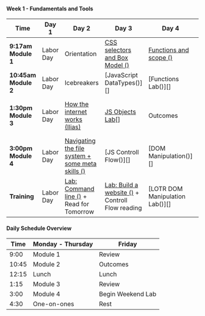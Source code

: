 <!--## Unit 4: Client-side Frameworks-->

<!--#### Week 12: Project 4-->

<!--Time | Day 1                                 | Day 2                                               | Day 3                                              | Day 4                                     | Day 5-->
<!------- | --------------------------------      | -------------------------------------               | ------------------------------------               | ----------------------------------------  | ------------------------------------->
<!--**9:30am** | [Scrum][12-1A] | [Scrum][12-2A] | [Scrum][12-3A] | [Project Work][12-4A] | [Sleep][12-5A]-->
<!--**9:45am** | [Project Work][12-1B] | [Project Work][12-2B] | [Project Work][12-3B] | [Project Work][12-4B] | [Sleep][12-5B]  -->
<!--**11am** |[Mock Interviews][12-1C] | [Mock Interviews][12-2C] | [Project Work][12-3C] | [Project Work][12-4C] | [Outcomes][12-5C]-->
<!--**1:30pm - 5pm** |[Project Work][12-1D] | [Project Work][12-2D] | [Project Work][12-3D] | [Presentations][12-4D] | 1:00 PM [Final Survey, Certificates, and Recap][12-5D]-->
<!--**Homework** |[Project Work][12-1E] | [Project Work][12-2E] | [Project Work][12-3E] | [Presentations][12-4E] | 4:00 PM[ Happy Hour][12-5E]-->

<!--[12-1A]: # " "-->
<!--[12-1B]: # " "-->
<!--[12-1C]: # " "-->
<!--[12-1D]: # " "-->
<!--[12-1E]: # " "-->

<!--[12-2A]: # " "-->
<!--[12-2B]: # " "-->
<!--[12-2C]: # " "-->
<!--[12-2D]: # " "-->
<!--[12-2E]: # " "-->

<!--[12-3A]: # " "-->
<!--[12-3B]: # " "-->
<!--[12-3C]: # " "-->
<!--[12-3D]: # " "-->
<!--[12-3E]: # " "-->

<!--[12-4A]: # " "-->
<!--[12-4B]: # " "-->
<!--[12-4C]: # " "-->
<!--[12-4D]: # " "-->
<!--[12-4E]: # " "-->

<!--[12-5A]: # " "-->
<!--[12-5B]: # " "-->
<!--[12-5C]: # " "-->
<!--[12-5D]: # " "-->
<!--[12-5E]: # " "-->

<!--#### Week 11: Decoupled Client / Server & More-->

<!--Time | Day 1                                 | Day 2                                               | Day 3                                              | Day 4                                     | Day 5-->
<!------- | --------------------------------      | -------------------------------------               | ------------------------------------               | ----------------------------------------  | ------------------------------------->
<!--**9:17am Module 1** | [Science Fair (Group)][11-1A] |[Rails API mode (Alex)][11-2A]  | [Lightning Talks][11-3C]  | [Project 4 Intro][11-5A] | Project 4 |-->
<!--**10:45am Module 2** | [ngAnimate (Ben)][11-1B] | [Rangular Lab (Alex)][11-2B] | [Lightning Talks][11-3C] | Planning | Outcomes |-->
<!--**1:30pm Module 3** | [Not-so-MEAN Express API (Ben)][11-1C] | [Gulp (Ilias)][11-2C] | [Lightning Talks][11-3C] | Approvals | Project 4 | [Approvals][11-5C] |-->
<!--**3:00pm Module 4** | [Not-so-MEAN Angular][11-1D] | [React (Ilias)][11-2D] | [Redux (Ilias)][11-3D] | Approvals | Project 4 | [Outcomes][11-5D] |-->
<!--**Homework** |  [Lightning Talks Prep][11-1E] | [Lightning Talks Prep][11-2E] | Project Ideation | Project 4 | Project 4 |-->

<!--#### Extra Lab for Auth in Angular: [angular-auth-satellizer](https://github.com/sf-wdi-29/angular-auth-satellizer) -->

<!--[11-1A]: # "Science Fair"-->
<!--[11-1B]: https://github.com/sf-wdi-29/angular-animations-intro "ngAnimate"-->
<!--[11-1C]: https://github.com/sf-wdi-29/express-flashcards-api "Not-so-MEAN Express API"-->
<!--[11-1D]: https://github.com/sf-wdi-29/animated-cards/tree/has-directive-method "Not-so-MEAN Angular"-->
<!--[11-1E]: # " "-->

<!--[11-2A]: https://github.com/sf-wdi-29/rails-api-lesson/blob/master/readme.md "Rails API mode"-->
<!--[11-2B]: https://github.com/sf-wdi-29/rails-api-lab "Rangular"-->
<!--[11-2C]: https://github.com/sf-wdi-29/gulp "Gulp"-->
<!--[11-2D]: https://github.com/sf-wdi-29/react "React"-->
<!--[11-2E]: # " "-->

<!--[11-3A]: # "Rangular Lesson"-->
<!--[11-3B]: # "Rangular Lab"-->
<!--[11-3C]: https://github.com/sf-wdi-29/lighting-talks "Lighting Talks"-->
<!--[11-3D]: https://github.com/sf-wdi-29/redux "Redux"-->
<!--[11-3E]: # " "-->

<!--[11-4A]: # " "-->
<!--[11-4B]: # " "-->
<!--[11-4C]: # "Project 4"-->
<!--[11-4D]: # " "-->
<!--[11-4E]: # " "-->

<!--[11-5A]: https://github.com/sf-wdi-29/project-4 " "-->
<!--[11-5B]: # " "-->
<!--[11-5C]: # " "-->
<!--[11-5D]: # " "-->
<!--[11-5E]: # " "-->

<!--#### Week 10: Angular-->

<!--Time | Day 1                           | Day 2                                               | Day 3                                              | Day 4                                     | Day 5-->
<!------- | --------------------------------      | -------------------------------------               | ------------------------------------               | ----------------------------------------  | ------------------------------------->
<!--**9:17am Module 1** | July 4th | [Intro to Angular (Ilias)][10-1A] | [Angular Hangman (Ilias)][10-2A] | [Routing (Ben)][10-3A] | [Firebase (Ilias)][10-5A] |-->
<!--**10:45am Module 2** | July 4th |[Angular LAB (Ilias)][10-1B] | [Angular Hangman (Ilias)][10-2B] | [Wine App (Ben)][10-3B] | [Outcomes][10-5B]-->
<!--**1:30pm Module 3** | July 4th |[Directives Lesson (Ben)][10-1C] | [$http and promises (Alex)][10-2C] | [$resource (Alex)][10-3C] | [Review][10-5C]-->
<!--**3:00pm Module 4** | July 4th |[Directives Lab (Ben)][10-1D] | [$http LAB (Alex)][10-2D] | [Refactor Wine App (Alex)][10-3D] | [Rapid Prototyping][10-5D]-->
<!--**Homework** | July 4th |[Finish Labs][10-1E] | ui-router vs ngRoute readings: [#1][10-2E] + [#2][10-2F] + [#3][10-2G] | [Finish Labs][10-3E] | [Rapid Prototyping][10-5E] and [Lightning Talk Research][10-5F]-->

<!--[10-1A]: https://github.com/sf-wdi-29/angular-intro "Intro to Angular"-->
<!--[10-1B]: https://github.com/sf-wdi-29/angular-intro "Intro to Angular Lab"-->
<!--[10-1C]: https://github.com/sf-wdi-29/angular-directives-lesson "Directives Lesson"-->
<!--[10-1D]: https://github.com/sf-wdi-29/angular-directives-lab "Directives Lab"-->
<!--[10-1E]: # "Homework"-->

<!--[10-2A]: https://github.com/sf-wdi-29/ng-hangman "Angular Hangman"-->
<!--[10-2B]: https://github.com/sf-wdi-29/ng-hangman "Angular Hangman"-->
<!--[10-2C]: https://github.com/sf-wdi-29/http-workshop "$http and promises"-->
<!--[10-2D]: https://github.com/sf-wdi-29/http-lab "$http lab"-->
<!--[10-2E]: http://stackoverflow.com/questions/21023763/angularjs-difference-between-angular-route-and-angular-ui-router "ui-router vs ngRoute"-->
<!--[10-2F]: https://prezi.com/dfwwmbkk2-ac/ng-route-vs-ui-router/ "ui-router vs ngRoute"-->
<!--[10-2G]: http://www.amasik.com/angularjs-ngroute-vs-ui-router/ "ui-router vs ngRoute"-->

<!--[10-3A]: https://github.com/sf-wdi-29/angular_routing_lab "Routing"-->
<!--[10-3B]: https://github.com/sf-wdi-29/angular_routing_lab "Wine App"-->
<!--[10-3C]: https://github.com/sf-wdi-29/angular-resource "ngResource"-->
<!--[10-3D]: # "Book App"-->
<!--[10-3E]: # "reading"-->

<!--[10-4A]: # "MEAN Stack"-->
<!--[10-4B]: # "MEAN ToDo"-->
<!--[10-4C]: # "Animations"-->
<!--[10-4D]: # "Firebase"-->
<!--[10-4E]: # "Animations Readme"-->

<!--[10-5A]: https://github.com/sf-wdi-29/ng-firebase "Firebase"-->
<!--[10-5B]: # "Outcomes" -->
<!--[10-5C]: https://github.com/sf-wdi-29/questions-in-a-hat/blob/master/week-10.md "Review / Questions in a Hat"-->
<!--[10-5D]: https://github.com/sf-wdi-29/rapid-prototype/blob/master/readme.md "Rapid Prototyping"-->
<!--[10-5E]: https://github.com/sf-wdi-29/rapid-prototype/blob/master/readme.md "Rapid Prototype Weekend Lab"-->
<!--[10-5F]: https://github.com/sf-wdi-29/lighting-talks "Lightning Talk Research"-->

<!--## Unit 3: Ruby on Rails-->

<!--#### Week 9: Rails Group Projects-->

<!--Time | Day 1                                 | Day 2                                               | Day 3                                              | Day 4                                     | Day 5-->
<!------- | --------------------------------      | -------------------------------------               | ------------------------------------               | ----------------------------------------  | ------------------------------------->
<!--**9:30am Module 1** | Project 3 | CS Topics: [String Matching][9-1A] (Alex) | CS Topics: [String Matching Pt 2][9-1A] (Alex) | CS Topics: [Auth Math Concepts][9-4B] (Ben) | [Project 3 Wrap-up][9-5A]-->
<!--**10:30am Module 2** | Project 3 | Project 3 | Project 3 | Project 3 | [Project 3 Presentations][9-5B] / 11:30 Outcomes | -->
<!--**1:30pm Module 3** | [Unit Testing with rspec-rails][9-1C] (Brianna) | Project 3 | Project 3 | Project 3 | [Presentations][9-5C] |-->
<!--**3:00pm Module 4** | Project 3 | Project 3 | Project 3 | Project 3 | [][9-5C] |-->
<!--**Homework** | Project 3 | Project 3 | Project 3 | Project 3 | [Look over the Angular Documentation][9-5E] + [Check out this blog][9-5F] + [Check out this Lab][9-5G]-->

<!--[9-1A]: https://github.com/sf-wdi-29/string-matching "String Sorting"-->
<!--[9-1C]: https://github.com/sf-wdi-29/rspec-rails-testing "Unit Testing with rspec-rails"-->
<!--[9-2A]: w09/d02/m1-linked-lists/ "Linked Lists"-->
<!--[9-3A]: w09/d03/m1-trees "Trees"-->
<!--[9-4A]: w09/d03/m2-dfs-bfs "Searching Trees"-->
<!--[9-4B]: https://github.com/sf-wdi-29/russian-postal-system-puzzle "Russian Postal Puzzle"-->
<!--[9-5A]: # "Project 3 Finishing Touches"-->
<!--[9-5B]: # "Project 3 Presentations"-->
<!--[9-5C]: # "Outcomes"-->
<!--[9-5E]: https://docs.angularjs.org/guide/introduction "Angular Reading"-->
<!--[9-5F]: http://stephanebegaudeau.tumblr.com/post/48776908163/everything-you-need-to-understand-to-start-with-->
<!--[9-5G]: https://github.com/sf-wdi-29/intro_angular_challenges-->

<!--#### Week 8 - Project Vagabond-->

<!--Time | Day 1                                      | Day 2                                | Day 3                                      | Day 4                                      | Day 5-->
<!------- |--------------------------------    | ------------------------------ | ---------------------------------  | ---------------------------------   | ------------------------------------->
<!--**9:30am Module 1** | [Team-Client Meeting][8-1A] | [Stack and Queues (Brianna)][8-2A]  | [Linked Lists (Ben)][8-3A] |[ Trees (Brianna)][8-4A] | Presentations-->
<!-- **10:45am Module 2** | Project Vagabond | Project Vagabond  | Project Vagabond | Project Vagabond | Outcomes-->
<!--**1:30pm Module 3** |Project Vagabond| Project Vagabond | Project Vagabond | Project Vagabond |  Project 3 Pitches-->
<!--**3:00pm Module 4** | Project Vagabond |  Project Vagabond |  Project Vagabond |  Project Vagabond | Project 3 Approvals-->
<!--**Homework** | Project Vagabond | Project Vagabond | Project Vagabond | [Prepare Project 3 Pitch][8-4E] | [Project 3][8-5E]-->

<!--[8-1A]: https://github.com/sf-wdi-29/project-vagabond "Project Vagabond"-->

<!--[8-2A]: https://github.com/sf-wdi-29/stacks-and-queues "Stacks and Queues"-->

<!--[8-3A]: https://github.com/sf-wdi-29/linked-lists "Linked Lists"-->

<!--[8-4A]: https://github.com/sf-wdi-29/trees "Trees"-->

<!--[8-4E]: https://github.com/sf-wdi-29/project-03/blob/master/lightning-pitch.md "Project 3 Pitch"-->

<!--[8-5E]: https://github.com/sf-wdi-29/project-03 "Project 3"-->


<!--#### Week 7 - Ruby on Rails-->

<!-- Time | Day 1 |   Day 2   | Day 3   | Day 4 | Day  5  |-->
<!------- | -------- | --------------------------------                         | ------------------------------------                  | ------------------------------------     | ---------------------------------------   |-->
<!-- **9:17am Module 1** | [Ruby Pair Exercises (Alex)][7-1A]  | [Intro to Rails (Alex)][7-2A] | [Asset Pipeline Poem (Ben)][7-3A] | [Auth (Ilias)][7-4A]  |[Review (Alex)][7-5A]               |-->
<!-- **10:45am Module 2** | [OOP Wheel of Fortune (Alex)][7-1B]    | [Controllers and Routes (Alex)][7-2B] | [Rails Bog App (Ben)][7-3B] | [Auth Lab (Ilias)][7-4B]       | [Outcomes (Neda)][7-5B]    |-->
<!-- **1:30pm Module 3** | [Rspec and TDD (Ilias)][7-1C]   |  [Layouts and Partials (Ben)][7-2C]| [Validations and Errors (Ilias)][7-3C] | [Many to Many (Ben)][7-4C] |  [ Questions in a Hat (Ilias)][7-5C]   |-->
<!--**3:00pm Module 4** | [Rspec and TDD Lab (Ilias)][7-1D]     | [Rock n Rails (Ben)][7-2D] | [Validations and Errors Lab (Ilias)][7-3D] | [Many to Many (Ben)][7-4D] |  [Library App Weekend Lab (Annabelle)][7-5D]    |-->
<!--**Homework** | Finish Labs |  Finish Labs | Finish Labs + [Video: How not to store passwords](https://www.youtube.com/watch?v=8ZtInClXe1Q) |  Finish Labs | [Library App Weekend Lab (Annabelle)][7-5E] |-->


<!--[7-1A]:  https://github.com/sf-wdi-29/ruby-drills "Ruby Pair Exercises"-->
<!--[7-1B]:  https://github.com/sf-wdi-29/wheel_of_fortune "OOP Wheel of Fortune" -->
<!--[7-1C]: https://github.com/sf-wdi-29/rspec "Rspec and TDD Lesson"-->
<!--[7-1D]: https://github.com/sf-wdi-29/rspec "Rspec and TDD Lab"-->
<!--[7-1E]: # "Finish Labs"-->

<!--[7-2A]: https://github.com/sf-wdi-29/intro-to-rails "Intro to Rails"-->
<!--[7-2B]: https://github.com/sf-wdi-29/rails-controllers-and-routes "Controllers & Routes"-->
<!--[7-2C]: https://github.com/sf-wdi-29/rails-layouts-and-partials "Layouts & Partials"-->
<!--[7-2D]: https://github.com/sf-wdi-29/rock-n-rails "Rock n Rails"-->
<!--[7-2E]: https://github.com/sf-wdi-29/rock-n-rails "Rock n Rails"-->

<!--[7-3A]: https://github.com/sf-wdi-29/asset-pipeline-poem "Asset Pipeline"-->
<!--[7-3B]: https://github.com/sf-wdi-29/rails-bog-app "Bog App"-->
<!--[7-3C]: https://github.com/sf-wdi-29/rails-validations-errors "Validations and Errors"-->
<!--[7-3D]: https://github.com/sf-wdi-29/rails-validations-errors-lab "Validations and Errors Lab"-->
<!--[7-3E]: # "Finish Labs"-->

<!--[7-4A]: https://github.com/sf-wdi-29/rails-auth "Auth"-->
<!--[7-4B]: https://github.com/sf-wdi-29/rails-auth "More Auth"-->
<!--[7-4C]: https://github.com/sf-wdi-29/rails-many-to-many "Many to Many"-->
<!--[7-4D]: https://github.com/sf-wdi-29/rails-many-to-many "Many to Many"-->
<!--[7-4E]: # "Finish Labs"-->

<!--[7-5A]: # "Review"-->
<!--[7-5B]: # "Outcomes"-->
<!--[7-5C]: https://github.com/sf-wdi-29/questions-in-a-hat/blob/master/week-07.md "Questions in a Hat"-->
<!--[7-5D]: https://github.com/sf-wdi-29/library-app "Library App"-->
<!--[7-5E]: https://github.com/sf-wdi-29/library-app "Library App"-->

<!--## Unit 2: RESTful Applications-->

<!--#### Week 6 - Sinatra Single-Resource App-->

<!-- Time | Day 1 |   Day 2   | Day 3   | Day 4 | Day  5  |-->
<!------- | -------- | --------------------------------                         | ------------------------------------                  | ------------------------------------     | ---------------------------------------   |-->
<!-- **9:30am Module 1** | [Sinatra Relationships (Ben)][6-1A]  | [Username Generator (Ilias)][6-2A] | [Go Fish game (Alex)][6-3A] | Project 2  |      [Project 2 Presentations][6-5A]      |-->
<!-- **10:45am Module 2** | Project 2    | Project 2  | Project 2  | Project 2      | Outcomes     |-->
<!-- **1:30pm Module 3** |  Project 2    |   Project 2  |  Project 2   |  Project 2   | Project 2 Presentations  |-->
<!--**3:00pm Module 4** |  Project 2     | Project 2   |  Project 2   | Project 2 |  Happy Hour   |-->
<!--**Homework** | Homework | Homework | Homework | Homework |  [Rails for Zombies (spend ~2  hours)](http://railsforzombies.org/levels/1) |-->


<!--[6-1A]: https://github.com/sf-wdi-29/sinatra-relationships-lab "Sinatra Relationships"-->
<!--[6-2A]: https://github.com/sf-wdi-29/username-generator "Username Generator"-->
<!--[6-3A]: https://github.com/sf-wdi-29/go-fish-card-game "Go Fish Game"-->
<!--[6-5A]: https://github.com/sf-wdi-29/student-projects/blob/master/second-projects.md "second projects"-->


<!--Extra Resources:-->

<!--* [Deploy to Heroku](https://gist.github.com/awhit012/bd544c8c252434d1fe6fe01cbfa252d6)-->
<!--* [Method Organization in Sinatra](https://github.com/sf-wdi-29/sinatra-helper-methods)-->
<!--* [Debugging Ruby Applications](https://github.com/sf-wdi-29/debugging-ruby-applications)-->
<!--* [Seeding a Sinatra App](https://github.com/sf-wdi-29/sinatra-app-seed/blob/master/readme.md)-->
<!--* [Front-end Assets](https://github.com/sf-wdi-29/front-end-assets/blob/master/readme.md)-->

<!--#### Week 5 - Ruby and Sinatra-->

<!--Time | Day 0 | Day 1 | Day 2 | Day 3 | Day 4-->
<!------| -------------------------------- | ------------------------------------ | ------------------------------------ | --------------------------------------- | ------------------------------------->
<!--**9:17am Module 1** |Memorial Day | [Intro to Ruby (Alex)][5-1A] | [OOP Ruby (Ilias)][5-2A] |  [ActiveRecord Models (Ilias)][5-3A]       | [Review (Alex)][5-4A]-->
<!--**10:45am Module 2** | Memorial Day |  [Intro to Ruby Lab (Alex)][5-1B] | [OOP Ruby Lab (Ilias)][5-2B]   |    [ActiveRecord Models Lab (Ilias)][5-3B]     | Outcomes-->
<!--**1:30pm Module 3** | Memorial Day |  [Sinatra View Templating (Ben)][5-1C]| [Data Modeling (Alex)][5-2C] | [ActiveRecord (Ben)][5-3C]       | [Questions in a Hat (Ilias)][5-4C]-->
<!--**3:00pm Module 4** | Memorial Day |[Sinatra Controllers + Routes (Ben)][5-1D]  | [SQL (Alex)][5-2D]   |     [ActiveRecord Lab][5-3D]  | [Sinatra Project][5-4D]-->
<!--**Homework** | Memorial Day | [Sinatra Code Study + Ruby Grandma Exercise (Alex)][5-1E]  | [Carmen Sandiego Lab][5-2E]  | [Start Sinatra Project][5-3E]      | [Sinatra Project ][5-4E]-->

<!--[5-1A]: https://github.com/sf-wdi-29/intro-ruby "Intro to Ruby"-->
<!--[5-1B]: https://github.com/sf-wdi-29/ruby-koans "Intro to Ruby Lab"-->
<!--[5-1C]: https://github.com/sf-wdi-29/intro-sinatra "Sinatra Setup + Layouts & Templating"-->
<!--[5-1D]: https://github.com/sf-wdi-29/sinatra-controllers-and-routes "Controllers & RESTful Routing"-->
<!--[5-1E]: https://github.com/sf-wdi-29/deaf-grandma  "Sinatra Code Study + Ruby Grandma Exercise"-->

<!--[5-2A]: https://github.com/sf-wdi-29/ruby-oop "Ruby OOP Lesson"-->
<!--[5-2B]: https://github.com/sf-wdi-29/monkey-oop "Ruby OOP Lab"-->
<!--[5-2C]: https://github.com/sf-wdi-29/data-modeling "Relational Data Modeling"-->
<!--[5-2D]: https://github.com/sf-wdi-29/sql "SQL Select Lab"-->
<!--[5-2E]: https://github.com/sf-wdi-29/sql-carmen-sandiego "SQL"-->

<!--[5-3A]: https://github.com/sf-wdi-29/active-record-models "Building Models with ActiveRecord and Migrations"-->
<!--[5-3B]: https://github.com/sf-wdi-29/modeling-tunr "Models and Migrations Lab"-->
<!--[5-3C]: https://github.com/sf-wdi-29/active-record-methods-finders "ActiveRecord Methods and Finders"-->
<!--[5-3D]: https://github.com/sf-wdi-29/active-record-pizza-lab "ActiveRecord Finders lab"-->
<!--[5-3E]: https://github.com/sf-wdi-29/project-2 "Sinatra Project"-->

<!--[5-4A]: # "Review"-->
<!--[5-4B]: # "Outcomes"-->
<!--[5-4C]: # "Questions in a Hat"-->
<!--[5-4D]: #  "Weekend Sinatra app"-->
<!--[5-4E]: #  "Weekend Sinatra app"-->

<!--#### Week 4 - Node and Express-->

<!--Time | Day 1                                    | Day 2                                 | Day 3                                | Day 4                                    | Day 5-->
<!------- | --------------------------------         | ------------------------------------- | ------------------------------------ | ---------------------------------------- | ------------------------------------->
<!--**9:17am Module 1** | [Intro to Node.js (Ilias)][4-1A]         | [Intro to Mongo (Alex)][4-2A]             | [Views in Express (Ben)][4-3A]    | [Tune.ly][4-4A]               | [Review (Ben)][4-5A]-->
<!--**10:45am Module 2** |  [Intro to Express (Ilias)][4-1B]         | [Intro to Mongoose (Alex)][4-2B]              |    [Lab: Views in Express (Ben)][4-3B]   | [Tune.ly][4-4B]        | [Outcomes][4-5B]-->
<!--**1:30pm Module 3** | [Building Express routes part 1 (Ben)][4-1C]                        | [Data Organization in Mongo (Ilias)][4-2C] |[Lab: ToDo List App (Alex)][4-3C] | [Tune.ly][4-4C]     | [Questions in a Hat (Ilias)][4-5C]-->
<!--**3:00pm Module 4** | [Building Express Routes part 2 (Ben)][4-1D]                  | [Lab: Full Stack JavaScript (Ilias)][4-2D]|   [ Ajax OOP Refactor Lab (Alex)][4-3D]      | [Tune.ly][4-4D]       | [Personal API Lab (Alex)][4-4E]-->
<!--**Homework** | [More Express Routes][4-1E] | [Lab: Mongo][4-2E]   |   [Finish Labs][4-3B]   | No Homework! You earned a break! Go Warriors! | Finish Lab + [First 3 Chapters of Why's Guide][4-5E]-->


<!--[4-1A]: https://github.com/sf-wdi-29/nodejs "Intro to Node.js"-->
<!--[4-1B]: https://github.com/sf-wdi-29/express "Intro to Express.js"-->
<!--[4-1C]: https://github.com/sf-wdi-29/express-routing-lesson "Building Express Routes part 1"-->
<!--[4-1D]: https://github.com/sf-wdi-29/express-routing-lab "Building Express Routes part 2"-->
<!--[4-1E]: https://github.com/sf-wdi-29/more-express-routes "More Express Routes"-->

<!--[4-2A]: https://github.com/sf-wdi-29/mongo-intro "Intro to Node with Mongo"-->
<!--[4-2B]: https://github.com/sf-wdi-29/intro-mongoose "Mongo-backed models with Mongoose"-->
<!--[4-2C]: https://github.com/sf-wdi-29/mongo-structured-data "Data Organization in Mongo"-->
<!--[4-2D]: https://github.com/sf-wdi-29/mongoose-books-app "Full Stack JavaScript Lab"-->
<!--[4-2E]: #  "Connecting Express Routes to Mongo Lab"-->

<!--[4-3A]: https://github.com/sf-wdi-29/express-views-lesson "Views in Express Lesson"-->
<!--[4-3B]: https://github.com/sf-wdi-29/express-views-lab "Views in Express Lab"-->
<!--[4-3C]: https://github.com/sf-wdi-29/test-driven-todo-api "Todo Lab, Part 1"-->
<!--[4-3D]: https://github.com/sf-wdi-29/ajax-oop-refactor-lab "AJAX Lesson"-->
<!--[4-3E]: # "Todo Lab, Part 2"-->

<!--[4-4A]: https://github.com/sf-wdi-29/tunely "Tunely"-->
<!--[4-4B]: https://github.com/sf-wdi-29/tunely "Tunely"-->
<!--[4-4C]: https://github.com/sf-wdi-29/tunely "Tunely"-->
<!--[4-4D]: https://github.com/sf-wdi-29/tunely "Tunely"-->
<!--[4-4E]: https://github.com/sf-wdi-29/express-personal-api "Tunely"-->

<!--[4-5A]: # "Review"-->
<!--[4-5B]: # "Outcomes"-->
<!--[4-5C]: https://github.com/sf-wdi-29/questions-in-a-hat/blob/master/week-04.md "Questions in a Hat"-->
<!--[4-5D]: # "Personal API Weekend Lab"-->
<!--[4-5E]: http://poignant.guide/book/chapter-1 "Personal API Weekend Lab"-->



<!--## Unit 1: The Client-->

<!--#### Week 3 - Project 1:  Browser Games-->

<!--Time | Day 1                                      | Day 2                                | Day 3                                      | Day 4                                      | Day 5-->
<!------- |--------------------------------    | ------------------------------ | ---------------------------------  | ---------------------------------   | ------------------------------------->
<!--**9:17am Module 1** | Review Training (Alex)| [Binary Search (Ben)][3-2A]  | [Bubble Sort (Alex)][3-3A] |[ Merge Sort (Ilias)][3-4A] | Feedback-->
<!-- **10:45am Module 2** |[Sass/CSS preprocessors (Ben) ][3-1B]| [Project 1][3-2B]  | [Project 1][3-3B] | [Project 1][3-4B]| Presentations-->
<!--**1:30pm Module 3** |[Agile development, wireframes, and user stories (Ilias)] [3-1C]| [Project 1][3-2C]  | [Project 1][3-3C] | [Outcomes][3-4C] |  Presentations-->
<!--**3:00pm Module 4** | [Project 1 Specs][3-1D] |  [Project 1][3-2D]|  [Project 1][3-3D]|  [Project 1][3-4D]| [Happy Hour][3-5D]-->
<!--**Training** | Project 1 | Project 1 | Project 1 | Project 1 | [Learn you Node][3-5E] and [Fix an Issue][3-5F]-->

<!--[3-1A]: # "Review Training"-->
<!--[3-1B]: https://github.com/sf-wdi-29/sass-intro "SASS Lesson"-->
<!--[3-1C]: https://github.com/sf-wdi-29/software-development-best-practices "Agile development, wireframes, and user stories"-->
<!--[3-1D]: https://github.com/sf-wdi-29/project-1 "Project 1 Specs"-->

<!--[3-2A]: https://github.com/sf-wdi-29/binary-search "Binary Search"-->
<!--[3-2B]: # "Project 1"-->
<!--[3-2C]: # "Project 1"-->
<!--[3-2D]: # "Project 1"-->

<!--[3-3A]: https://github.com/sf-wdi-29/bubble-sort "Bubble Sort"-->
<!--[3-3B]: # "Project 1"-->
<!--[3-3C]: # "Project 1"-->
<!--[3-3D]: # "Project 1"-->

<!--[3-4A]: https://github.com/sf-wdi-29/merge-sort "Merge Sort"-->
<!--[3-4B]: # "Project 1"-->
<!--[3-4C]: # "Outcomes"-->
<!--[3-4D]: # "Project 1"-->

<!--[3-5A]: # "Presentations"-->
<!--[3-5B]: # "Presentations"-->
<!--[3-5C]: # "Review"-->
<!--[3-5D]: # "Happy Hour"-->
<!--[3-5E]: https://github.com/workshopper/learnyounode "Learn you Node"-->
<!--[3-5F]: https://github.com/sf-wdi-29/create-an-issue-project1 "Fix an issue"-->

<!--#### Week 2 - JavaScript & Front-end Libraries-->

<!--Time |Day 1                                      | Day 2                                | Day 3                                      | Day 4                                      | Day 5-->
<!------- |--------------------------------           | ------------------------------------ | ------------------------------------       | ---------------------------------------    | ------------------------------------->
<!-- **9:17am Module 1** | [Git and GitHub (Alex)][2-1A]                     |      [jQuery & Browser Storage (Ben)][2-2A]                |  [AJAX & API's with jQuery (Alex)][2-3A]       |      [OOP in JS (Ilias)][2-4A]     | [Review (Ben)][2-5A]-->
<!-- **10:45am Module 2** |[Lab: Git and GitHub (Alex)][2-1B]                |   [Responsive CSS & Flexbox (Ben)][2-2B]  |    [Handlebars Templating (Alex)][2-3B]                     |    [OOP in JS (Ilias)][2-4B]    | Outcomes-->
<!--**1:30pm Module 3** |[Callbacks & Iterators (Ilias)][2-1C]                          |   [Intro to Bootstrap (Ilias)][2-2C] |    [Geoquakes Lab (Ben)][2-3C]     |        [OOP concepts (Ben)][2-4C]     | [Questions in a Hat (Ilias)][2-5B]-->
<!--**3:00pm Module 4** | [Lab: Callbacks & Iterators (Ilias)][2-1D]                 |  [HTML Forms (Ilias)][2-2D]  | [Geoquakes Lab Cont'd (Ben)][2-3C] |  [OOP Refactor Lab (Ben)][2-4C]  | [Create an Issue (Alex)][2-5C]|-->
<!--**Training** |[Building Iterators (Ilias)][2-1E] | [More jQuery Practice (Ben)][2-2E]  |  [OOP Prep (Ilias)][2-3E] | [OOP Refactor cont'd][2-4C] | [Weekend Lab: Fix an issue (Alex)][2-5E]-->

<!--[2-1A]: https://github.com/sf-wdi-29/git-and-github "Git and GitHub Branching and Pages"-->
<!--[2-1B]: https://github.com/awhit012/gh-lab "Git and GitHub lab"-->
<!--[2-1C]: https://github.com/sf-wdi-29/js-callbacks-iterators "Callbacks & Iterators"-->
<!--[2-1D]: https://github.com/sf-wdi-29/js-callbacks-iterators "Callbacks & Iterators Lab"-->
<!--[2-1E]: https://github.com/sf-wdi-29/js-building-iterators-lab "Building Iterators"-->

<!--[2-2A]: https://github.com/sf-wdi-29/jquery-and-browser-storage "jQuery and Browser Storage"-->
<!--[2-2B]: https://github.com/sf-wdi-29/css-responsive-design-and-flexbox  "Responsive CSS & Flexbox"-->
<!--[2-2C]: https://github.com/sf-wdi-29/bootstrap "Intro to Bootstrap"-->
<!--[2-2D]: https://github.com/sf-wdi-29/html-forms "HTML Forms"-->
<!--[2-2E]: https://github.com/sf-wdi-29/jquery-datepicker-lab "More jQuery Practice"-->

<!--[2-3A]: https://github.com/sf-wdi-29/ajax-with-jquery "AJAX & APIs with jQuery"-->
<!--[2-3B]: https://github.com/sf-wdi-29/handlebars "Handlebars Templating"-->
<!--[2-3C]: https://github.com/sf-wdi-29/geoquakes "Geoquakes Lab"-->
<!--[2-3D]: https://github.com/sf-wdi-29/geoquakes "Geoquakes Lab"-->
<!--[2-3E]: https://www.youtube.com/watch?v=SS-9y0H3Si8 "OOP Prep"-->

<!--[2-4A]: https://github.com/sf-wdi-29/js-oop-flower-power "OOP Lesson"-->
<!--[2-4B]: https://github.com/sf-wdi-29/js-oop-flower-power "Flower Power OOP Lab"-->
<!--[2-4C]: https://github.com/sf-wdi-29/oop-concepts "OOP Concepts"-->
<!--[2-4D]: # "OOP Concepts"-->
<!--[2-4E]: # "OOP Refactor (cont'd)"-->

<!--[2-5A]: # "Review"-->
<!--[2-5B]: https://github.com/sf-wdi-29/questions-in-a-hat/blob/master/week-02.md "Questions in a Hat"-->
<!--[2-5C]: https://github.com/sf-wdi-29/create-an-issue/blob/master/readme.md "Review"-->
<!--[2-5D]: # "Create an Issue"-->
<!--[2-5E]: https://github.com/sf-wdi-29/create-an-issue/blob/master/readme.md#this-weekends-assignment "Fix an Issue"-->

#### Week 1 - Fundamentals and Tools

 Time | Day 1 |                     Day 2                                       | Day 3                                                         | Day 4                                                | Day  5                                    |
----- | -------- | --------------------------------                         | ------------------------------------                  | ------------------------------------     | ---------------------------------------   |
 **9:17am Module 1** | Labor Day |  Orientation  |  [CSS selectors and Box Model ()][1-2B]    | [Functions and scope ()][1-3C]  | Assesment
 **10:45am Module 2** | Labor Day   |   Icebreakers  |  [JavaScript DataTypes()][] |  [Functions Lab()][] | Review  
 **1:30pm Module 3** | Labor Day    |  [How the internet works (Ilias)][1-1C]  |  [JS Objects Lab]()[] | Outcomes  | [Debugging JS + Chrome Dev Tools()][]
**3:00pm Module 4** | Labor Day | [Navigating the file system + some meta skills ()][1-1D]  | [JS Controll Flow()][] |  [DOM Manipulation()][]  |   [Lab: JavaScript functions (Ilias)][1-3D]   | [Lab: JS Racer (Alex) ][1-4E]       
**Training** | Labor Day | [Lab: Command line ()][1-1E] + Read for Tomorrow | [Lab: Build a website ()][1-2E] + Controll Flow reading| [LOTR DOM Manipulation Lab()][]  | JS Racer

[1-1C]: https://github.com/sf-wdi-29/how-the-internet-works "How the Internet Works"
[1-1D]: https://github.com/sf-wdi-29/Terminal-Basics-Navigating-the-Filesystem/blob/master/readme.md "Navigating the File System"
[1-1E]: https://github.com/sf-wdi-29/command-line-lab "Lab: Command Line"

[1-2A]: https://github.com/sf-wdi-29/chrome-dev-tools "Chrome Dev Tools"
[1-2B]: https://github.com/sf-wdi-29/css-selector-basics "CSS Selector Basics"
[1-2C]: https://github.com/sf-wdi-29/css-box-model-and-positioning "Box Model and Positioning"
[1-2D]: https://github.com/sf-wdi-29/m4-CSS-lab "Lab: CSS website replication"
[1-2E]: https://github.com/sf-wdi-29/build-a-website "Lab: Build a website"

[1-3A]: https://github.com/sf-wdi-29/js-data-types "Data types, Variables and Arrays"
[1-3B]: https://github.com/sf-wdi-29/js-objects "JavaScript Objects"
[1-3C]: https://github.com/sf-wdi-29/js-functions-and-scope "Functions and Scope"
[1-3D]: https://github.com/sf-wdi-29/js-functions-lab "Lab: JavaScript functions"
[1-3E]: https://vimeo.com/36579366 "Inventing on Principle, Bret Victor"

[1-4A]: https://github.com/sf-wdi-29/control-flow "Mastering Control Flow"
[1-4B]: https://github.com/sf-wdi-29/debugging-javascript "Debugging in JS"
[1-4C]: https://github.com/sf-wdi-29/dom-manipulation-and-events "DOM Manipulation & Events"
[1-4D]: https://github.com/sf-wdi-29/dom-manipulation-lotr-lab "Lab: DOM Manipulation LoTR"
[1-4E]: https://github.com/sf-wdi-29/tic-tac-toe "Lab: Tic-Tac-Toe"
[1-4F]: https://github.com/sf-wdi-29/questions-in-a-hat/blob/master/week-01.md "questions in a hat"

#### Daily Schedule Overview

Time | Monday - Thursday  | Friday
----- | ------------------ | -----
9:00  | Module 1           | Review
10:45 | Module 2           | Outcomes
12:15 | Lunch              | Lunch
1:15  | Module 3           | Review
3:00  | Module 4           | Begin Weekend Lab
4:30  | One-on-ones        | Rest
